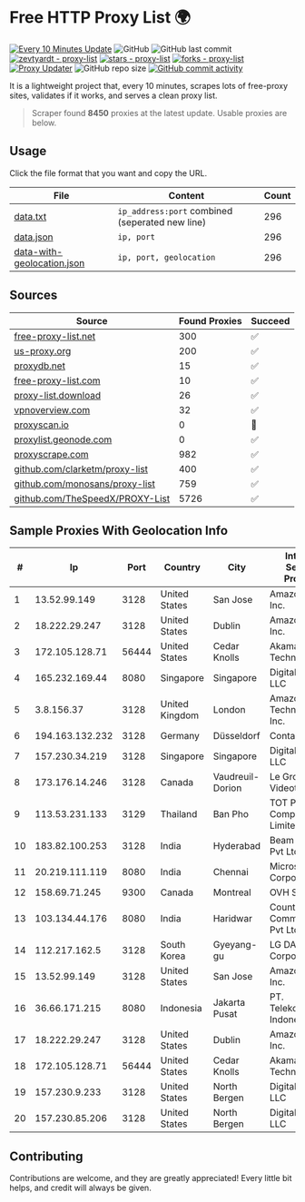 
# Free HTTP Proxy List 🌍

[![Every 10 Minutes Update](https://github.com/mertguvencli/http-proxy-list/actions/workflows/main.yml/badge.svg?branch=main)](https://github.com/mertguvencli/http-proxy-list/actions/workflows/main.yml)
![GitHub](https://img.shields.io/github/license/mertguvencli/http-proxy-list)
![GitHub last commit](https://img.shields.io/github/last-commit/mertguvencli/http-proxy-list)
[![zevtyardt - proxy-list](https://img.shields.io/static/v1?label=zevtyardt&message=proxy-list&color=blue&logo=github)](https://github.com/zevtyardt/proxy-list "Go to GitHub repo")
[![stars - proxy-list](https://img.shields.io/github/stars/zevtyardt/proxy-list?style=social)](https://github.com/zevtyardt/proxy-list)
[![forks - proxy-list](https://img.shields.io/github/forks/zevtyardt/proxy-list?style=social)](https://github.com/zevtyardt/proxy-list)
[![Proxy Updater](https://github.com/zevtyardt/proxy-list/workflows/Proxy%20Updater/badge.svg)](https://github.com/zevtyardt/proxy-list/actions?query=workflow:"Proxy+Updater")
![GitHub repo size](https://img.shields.io/github/repo-size/zevtyardt/proxy-list)
[![GitHub commit activity](https://img.shields.io/github/commit-activity/m/zevtyardt/proxy-list?logo=commits)](https://github.com/zevtyardt/proxy-list/commits/main)

It is a lightweight project that, every 10 minutes, scrapes lots of free-proxy sites, validates if it works, and serves a clean proxy list.

> Scraper found **8450** proxies at the latest update. Usable proxies are below.

## Usage

Click the file format that you want and copy the URL.

|File|Content|Count|
|----|-------|-----|
|[data.txt](https://raw.githubusercontent.com/mertguvencli/http-proxy-list/main/proxy-list/data.txt)|`ip_address:port` combined (seperated new line)|296|
|[data.json](https://raw.githubusercontent.com/mertguvencli/http-proxy-list/main/proxy-list/data.json)|`ip, port`|296|
|[data-with-geolocation.json](https://raw.githubusercontent.com/mertguvencli/http-proxy-list/main/proxy-list/data-with-geolocation.json)|`ip, port, geolocation`|296|

## Sources

|Source|Found Proxies|Succeed|
|------|-------------|-------|
|[free-proxy-list.net](https://free-proxy-list.net)|300|✅|
|[us-proxy.org](https://www.us-proxy.org)|200|✅|
|[proxydb.net](http://proxydb.net)|15|✅|
|[free-proxy-list.com](https://free-proxy-list.com/?page=&port=&type%5B%5D=http&type%5B%5D=https&up_time=0&search=Search)|10|✅|
|[proxy-list.download](https://www.proxy-list.download/HTTP)|26|✅|
|[vpnoverview.com](https://vpnoverview.com/privacy/anonymous-browsing/free-proxy-servers)|32|✅|
|[proxyscan.io](https://www.proxyscan.io)|0|🚫|
|[proxylist.geonode.com](https://proxylist.geonode.com/api/proxy-list?limit=300&page=1&sort_by=lastChecked&sort_type=desc&protocols=http,https)|0|✅|
|[proxyscrape.com](https://api.proxyscrape.com/v2/?request=displayproxies&protocol=http&timeout=10000&country=all&ssl=all&anonymity=all)|982|✅|
|[github.com/clarketm/proxy-list](https://raw.githubusercontent.com/clarketm/proxy-list/master/proxy-list-raw.txt)|400|✅|
|[github.com/monosans/proxy-list](https://raw.githubusercontent.com/monosans/proxy-list/main/proxies/http.txt)|759|✅|
|[github.com/TheSpeedX/PROXY-List](https://raw.githubusercontent.com/TheSpeedX/PROXY-List/master/http.txt)|5726|✅|


## Sample Proxies With Geolocation Info

|#|Ip|Port|Country|City|Internet Service Provider|
|-|--|----|-------|----|-------------------------|
|1|13.52.99.149|3128|United States|San Jose|Amazon.com, Inc.|
|2|18.222.29.247|3128|United States|Dublin|Amazon.com, Inc.|
|3|172.105.128.71|56444|United States|Cedar Knolls|Akamai Technologies|
|4|165.232.169.44|8080|Singapore|Singapore|DigitalOcean, LLC|
|5|3.8.156.37|3128|United Kingdom|London|Amazon Technologies Inc.|
|6|194.163.132.232|3128|Germany|Düsseldorf|Contabo GmbH|
|7|157.230.34.219|3128|Singapore|Singapore|DigitalOcean, LLC|
|8|173.176.14.246|3128|Canada|Vaudreuil-Dorion|Le Groupe Videotron Ltee|
|9|113.53.231.133|3129|Thailand|Ban Pho|TOT Public Company Limited|
|10|183.82.100.253|3128|India|Hyderabad|Beam Telecom Pvt Ltd|
|11|20.219.111.119|8080|India|Chennai|Microsoft Corporation|
|12|158.69.71.245|9300|Canada|Montreal|OVH SAS|
|13|103.134.44.176|8080|India|Haridwar|Countrylink Communiction Pvt Ltd|
|14|112.217.162.5|3128|South Korea|Gyeyang-gu|LG DACOM Corporation|
|15|13.52.99.149|3128|United States|San Jose|Amazon.com, Inc.|
|16|36.66.171.215|8080|Indonesia|Jakarta Pusat|PT. Telekomunikasi Indonesia|
|17|18.222.29.247|3128|United States|Dublin|Amazon.com, Inc.|
|18|172.105.128.71|56444|United States|Cedar Knolls|Akamai Technologies|
|19|157.230.9.233|3128|United States|North Bergen|DigitalOcean, LLC|
|20|157.230.85.206|3128|United States|North Bergen|DigitalOcean, LLC|



## Contributing

Contributions are welcome, and they are greatly appreciated! Every
little bit helps, and credit will always be given.


